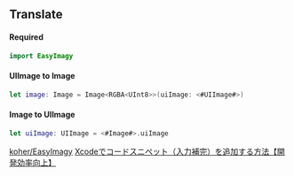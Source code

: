 ## Translate

#### Required

```swift
import EasyImagy
```

#### UIImage to Image

```swift
let image: Image = Image<RGBA<UInt8>>(uiImage: <#UIImage#>)
```

#### Image to UIImage

```swift
let uiImage: UIImage = <#Image#>.uiImage
```

[koher/EasyImagy](https://github.com/koher/EasyImagy)
[Xcodeでコードスニペット（入力補完）を追加する方法【開発効率向上】](https://qiita.com/gmaesak/items/d53d82b170e3486f0886)
